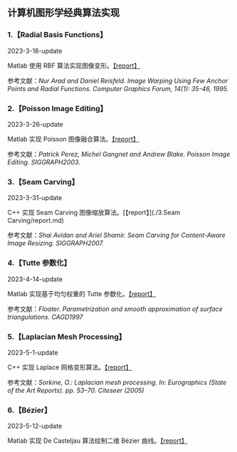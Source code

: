 ## **计算机图形学经典算法实现**

### **1.【Radial Basis Functions】**

2023-3-18-update

Matlab 使用 RBF 算法实现图像变形。[【report】](./1.RBF/report.md)

参考文献：*Nur Arad and Daniel Reisfeld. Image Warping Using Few Anchor Points and Radial Functions. Computer Graphics Forum, 14(1): 35-46, 1995.*

### **2.【Poisson Image Editing】**

2023-3-26-update

Matlab 实现 Poisson 图像融合算法。[【report】](./2.Poisson/report.md)

参考文献：*Patrick Perez, Michel Gangnet and Andrew Blake. Poisson Image Editing. SIGGRAPH2003.*

### **3.【Seam Carving】**

2023-3-31-update

C++ 实现 Seam Carving 图像缩放算法。[【report】](./3.Seam Carving/report.md)

参考文献：*Shai Avidan and Ariel Shamir. Seam Carving for Content-Aware Image Resizing. SIGGRAPH2007.*

### **4.【Tutte 参数化】**

2023-4-14-update

Matlab 实现基于均匀权重的 Tutte 参数化。[【report】](./4.Tutte/report.md)

参考文献：*Floater. Parametrization and smooth approximation of surface triangulations. CAGD1997*

### **5.【Laplacian Mesh Processing】**

2023-5-1-update

C++ 实现 Laplace 网格变形算法。[【report】](./5.Laplace/report.md)

参考文献：*Sorkine, O.: Laplacian mesh processing. In: Eurographics (State of the Art Reports). pp. 53–70. Citeseer (2005)*

### **6.【Bézier】**

2023-5-12-update

Matlab 实现 De Casteljau 算法绘制二维 Bézier 曲线。[【report】](./6.Bézier/report.md)